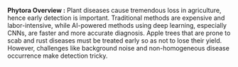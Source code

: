 **Phytora Overview :**
Plant diseases cause tremendous loss in agriculture, hence early detection is important. Traditional methods are expensive and labor-intensive, while AI-powered methods using deep learning, especially CNNs, are faster and more accurate diagnosis. Apple trees that are prone to scab and rust diseases must be treated early so as not to lose their yield. However, challenges like background noise and non-homogeneous disease occurrence make detection tricky.
